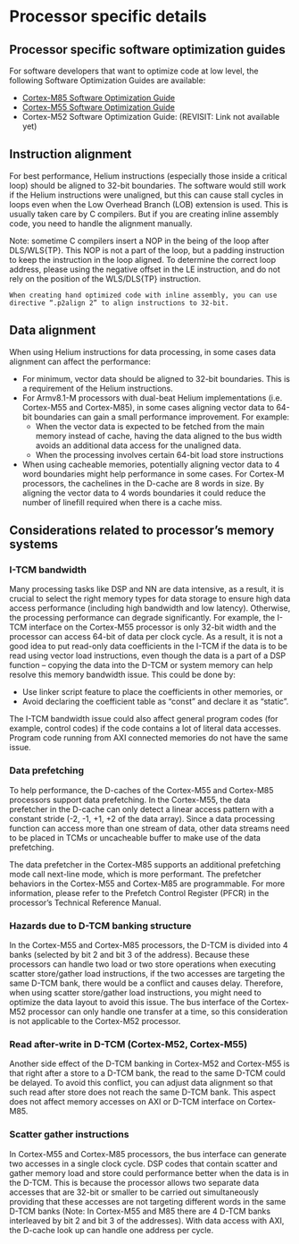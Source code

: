 # Processor specific details

## Processor specific software optimization guides

For software developers that want to optimize code at low level, the following Software Optimization Guides are available:

- [Cortex-M85 Software Optimization Guide](https://developer.arm.com/documentation/107950/0100/)
- [Cortex-M55 Software Optimization Guide](https://developer.arm.com/documentation/102692/latest/)
- Cortex-M52 Software Optimization Guide: (REVISIT: Link not available yet)

## Instruction alignment

For best performance, Helium instructions (especially those inside a critical loop) should be aligned to 32-bit boundaries. The software would still work if the Helium instructions were unaligned, but this can cause stall cycles in loops even when the Low Overhead Branch (LOB) extension is used. This is usually taken care by C compilers. But if you are creating inline assembly code, you need to handle the alignment manually.

Note: sometime C compilers insert a NOP in the being of the loop after DLS/WLS{TP}. This NOP is not a part of the loop, but a padding instruction to keep the instruction in the loop aligned. To determine the correct loop address, please using the negative offset in the LE instruction, and do not rely on the position of the WLS/DLS{TP} instruction.

    When creating hand optimized code with inline assembly, you can use directive “.p2align 2” to align instructions to 32-bit.

## Data alignment

When using Helium instructions for data processing, in some cases data alignment can affect the performance:

- For minimum, vector data should be aligned to 32-bit boundaries. This is a requirement of the Helium instructions.
- For Armv8.1-M processors with dual-beat Helium implementations (i.e. Cortex-M55 and Cortex-M85), in some cases aligning vector data to 64-bit boundaries can gain a small performance improvement. For example:
  - When the vector data is expected to be fetched from the main memory instead of cache, having the data aligned to the bus width avoids an additional data access for the unaligned data.
  - When the processing involves certain 64-bit load store instructions
- When using cacheable memories, potentially aligning vector data to 4 word boundaries might help performance in some cases. For Cortex-M processors, the cachelines in the D-cache are 8 words in size. By aligning the vector data to 4 words boundaries it could reduce the number of linefill required when there is a cache miss.
  
## Considerations related to processor’s memory systems

### I-TCM bandwidth

Many processing tasks like DSP and NN are data intensive, as a result, it is crucial to select the right memory types for data storage to ensure high data access performance (including high bandwidth and low latency). Otherwise, the processing performance can degrade significantly. For example, the I-TCM interface on the Cortex-M55 processor is only 32-bit width and the processor can access 64-bit of data per clock cycle. As a result, it is not a good idea to put read-only data coefficients in the I-TCM if the data is to be read using vector load instructions, even though the data is a part of a DSP function – copying the data into the D-TCM or system memory can help resolve this memory bandwidth issue. This could be done by:

- Use linker script feature to place the coefficients in other memories, or
- Avoid declaring the coefficient table as “const” and declare it as “static”.

The I-TCM bandwidth issue could also affect general program codes (for example, control codes) if the code contains a lot of literal data accesses. Program code running from AXI connected memories do not have the same issue.

### Data prefetching

To help performance, the D-caches of the Cortex-M55 and Cortex-M85 processors support data prefetching. In the Cortex-M55, the data prefetcher in the D-cache can only detect a linear access pattern with a constant stride (-2, -1, +1, +2 of the data array). Since a data processing function can access more than one stream of data, other data streams need to be placed in TCMs or uncacheable buffer to make use of the data prefetching.

The data prefetcher in the Cortex-M85 supports an additional prefetching mode call next-line mode, which is more performant. The prefetcher behaviors in the Cortex-M55 and Cortex-M85 are programmable. For more information, please refer to the Prefetch Control Register (PFCR) in the processor’s Technical Reference Manual.

### Hazards due to D-TCM banking structure

In the Cortex-M55 and Cortex-M85 processors, the D-TCM is divided into 4 banks (selected by bit 2 and bit 3 of the address). Because these processors can handle two load or two store operations when executing scatter store/gather load instructions, if the two accesses are targeting the same D-TCM bank, there would be a conflict and causes delay. Therefore, when using scatter store/gather load instructions, you might need to optimize the data layout to avoid this issue. The bus interface of the Cortex-M52 processor can only handle one transfer at a time, so this consideration is not applicable to the Cortex-M52 processor.

### Read after-write in D-TCM (Cortex-M52, Cortex-M55)

Another side effect of the D-TCM banking in Cortex-M52 and Cortex-M55 is that right after a store to a D-TCM bank, the read to the same D-TCM could be delayed. To avoid this conflict, you can adjust data alignment so that such read after store does not reach the same D-TCM bank. This aspect does not affect memory accesses on AXI or D-TCM interface on Cortex-M85.

### Scatter gather instructions

In Cortex-M55 and Cortex-M85 processors, the bus interface can generate two accesses in a single clock cycle.  DSP codes that contain scatter and gather memory load and store could performance better when the data is in the D-TCM. This is because the processor allows two separate data accesses that are 32-bit or smaller to be carried out simultaneously providing that these accesses are not targeting different words in the same D-TCM banks (Note: In Cortex-M55 and M85 there are 4 D-TCM banks interleaved by bit 2 and bit 3 of the addresses). With data access with AXI, the D-cache look up can handle one address per cycle.
